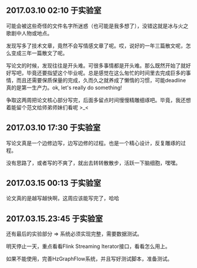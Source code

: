 ## 2017.03.10 02:10 于实验室

可能会被这些奇怪的文件名字所迷惑（也可能是我多想了），没错这就是冰与火之歌剧中人物或地点。

发现写多了技术文章，竟然不会写情感文章了呢。哎，说好的一年三篇散文呢，怎么变成三年一篇散文了呢。

写论文的时候，发现往往是开头难。可很多事情都是开头难。那么既然开始了就好好写吧，毕竟还要指望这个毕业呢。总是感觉在这么匆忙的时间里去完成巨多的事情，而且还需要保质保量的完成，久而久之就养成了懒惰的习惯，可能deadline真的是第一生产力。ok, let's really do something!

争取这两周把论文核心部分写完，后面多留点时间慢慢精雕细琢吧。毕竟，我还想着能留个范文给师弟师妹们看呢 >_<



## 2017.03.10 17:30 于实验室

写论文真是一个边修边写，边写边修的过程。也是一个精心设计，反复雕琢的过程。

没有思路了，或者写的不爽了，就出去转转散散步，活跃一下脑细胞，嘿嘿。

## 2017.03.15 00:13 于实验室

论文真的是越写越快啊，这周应该能写完了，哈哈

## 2017.03.15.23:45 于实验室

还有最后的实验部分 => 系统必须实现完整，需要数据测试。

明天停止一天，重点看看Flink Streaming Iterator接口，看看怎么用上。

如果不能使用，完善HzGraphFlow系统，并且写好测试脚本，准备测试。



 